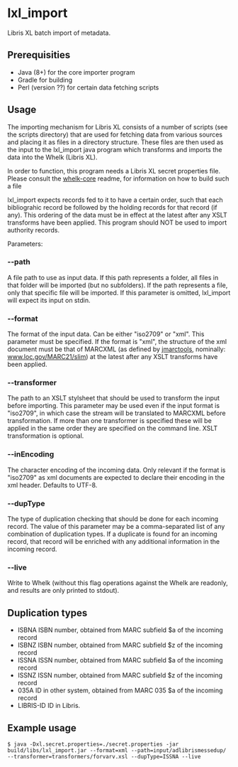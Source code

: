 # lxl_import

Libris XL batch import of metadata.


## Prerequisities

* Java (8+) for the core importer program
* Gradle for building
* Perl (version ??) for certain data fetching scripts


## Usage

The importing mechanism for Libris XL consists of a number of scripts (see the scripts directory) that are used for fetching data from various sources and placing it as files in a directory structure. These files are then used as the input to the lxl_import java program which transforms and imports the data into the Whelk (Libris XL).

In order to function, this program needs a Libris XL secret properties file. Please consult the [whelk-core](https://github.com/libris/whelk-core) readme, for information on how to build such a file

lxl_import expects records fed to it to have a certain order, such that each bibliograhic record be followed by the holding records for that record (if any). This ordering of the data must be in effect at the latest after any XSLT transforms have been applied. This program should NOT be used to import authority records.

Parameters:

### --path
A file path to use as input data. If this path represents a folder, all files in that folder will be imported (but no subfolders). If the path represents a file, only that specific file will be imported. If this parameter is omitted, lxl_import will expect its input on stdin.

### --format
The format of the input data. Can be either "iso2709" or "xml". This parameter must be specified. If the format is "xml", the structure of the xml document must be that of MARCXML (as defined by [jmarctools](https://github.com/libris/jmarctools), nominally: www.loc.gov/MARC21/slim) at the latest after any XSLT transforms have been applied.

### --transformer
The path to an XSLT stylsheet that should be used to transform the input before importing. This parameter may be used even if the input format is "iso2709", in which case the stream will be translated to MARCXML before transformation. If more than one transformer is specified these will be applied in the same order they are specified on the command line. XSLT transformation is optional.

### --inEncoding
The character encoding of the incoming data. Only relevant if the format is "iso2709" as xml documents are expected to declare their encoding in the xml header. Defaults to UTF-8.

### --dupType
The type of duplication checking that should be done for each incoming record. The value of this parameter may be a comma-separated list of any combination of duplication types. If a duplicate is found for an incoming record, that record will be enriched with any additional information in the incoming record.

### --live
Write to Whelk (without this flag operations against the Whelk are readonly, and results are only printed to stdout).

## Duplication types

- ISBNA     ISBN number, obtained from MARC subfield $a of the incoming record
- ISBNZ     ISBN number, obtained from MARC subfield $z of the incoming record
- ISSNA     ISSN number, obtained from MARC subfield $a of the incoming record
- ISSNZ     ISSN number, obtained from MARC subfield $z of the incoming record
- 035A      ID in other system, obtained from MARC 035 $a of the incoming record
- LIBRIS-ID ID in Libris.

## Example usage
    $ java -Dxl.secret.properties=./secret.properties -jar build/libs/lxl_import.jar --format=xml --path=input/adlibrismessedup/ --transformer=transformers/forvarv.xsl --dupType=ISSNA --live